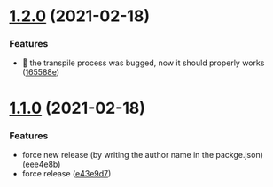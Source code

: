 # [1.2.0](https://github.com/Lincerossa/form-one/compare/v1.1.0...v1.2.0) (2021-02-18)


### Features

* 🐞 the transpile process was bugged, now it should properly works ([165588e](https://github.com/Lincerossa/form-one/commit/165588e7d30c937c03a7ebb1b7ce7365240e7350))

# [1.1.0](https://github.com/Lincerossa/form-one/compare/v1.0.0...v1.1.0) (2021-02-18)


### Features

* force new release (by writing the author name in the packge.json) ([eee4e8b](https://github.com/Lincerossa/form-one/commit/eee4e8bf1cf330f2153db03af7f0ae381a249739))
* force release ([e43e9d7](https://github.com/Lincerossa/form-one/commit/e43e9d740cd7647cd45e094c313a0d829ced29aa))
